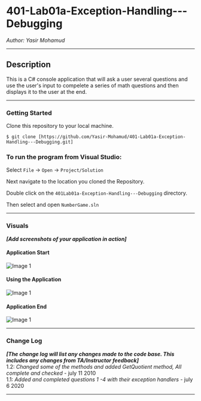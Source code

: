 # 401-Lab01a-Exception-Handling---Debugging

*Author: Yasir Mohamud*

----

## Description
This is a C# console application that will ask a user several questions and use the user's input to compelete a series of math questions and then displays it to the user at the end.

---

### Getting Started
Clone this repository to your local machine.

```
$ git clone [https://github.com/Yasir-Mohamud/401-Lab01a-Exception-Handling---Debugging.git]
```

### To run the program from Visual Studio:
Select ```File``` -> ```Open``` -> ```Project/Solution```

Next navigate to the location you cloned the Repository.

Double click on the ```401Lab01a-Exception-Handling---Debugging``` directory.

Then select and open ```NumberGame.sln```

---

### Visuals
***[Add screenshots of your application in action]***

#### Application Start
![Image 1](https://via.placeholder.com/750x500)
#### Using the Application
![Image 1](https://via.placeholder.com/750x500)
#### Application End
![Image 1](https://via.placeholder.com/750x500)

---

### Change Log
***[The change log will list any changes made to the code base. This includes any changes from TA/Instructor feedback]***  
1.2: *Changed some of the methods and added GetQuotient method, All complete and checked* - july 11 2010  
1.1: *Added and completed questions 1 -4 with their exception handlers* - july 6 2020


------------------------------
